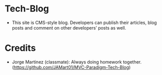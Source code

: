 # Tech-Blog

* This site is CMS-style blog. Developers can publish their articles, blog posts and comment on other developers’ posts as well.


# Credits

* Jorge Martinez (classmate): Always doing homework together. 
                              (https://github.com/JAMart01/MVC-Paradigm-Tech-Blog)
